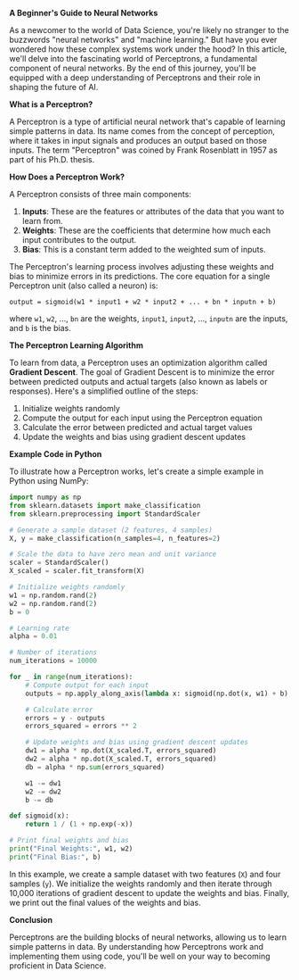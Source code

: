 **A Beginner's Guide to Neural Networks**

As a newcomer to the world of Data Science, you're likely no stranger to the buzzwords "neural networks" and "machine learning." But have you ever wondered how these complex systems work under the hood? In this article, we'll delve into the fascinating world of Perceptrons, a fundamental component of neural networks. By the end of this journey, you'll be equipped with a deep understanding of Perceptrons and their role in shaping the future of AI.

**What is a Perceptron?**

A Perceptron is a type of artificial neural network that's capable of learning simple patterns in data. Its name comes from the concept of perception, where it takes in input signals and produces an output based on those inputs. The term "Perceptron" was coined by Frank Rosenblatt in 1957 as part of his Ph.D. thesis.

**How Does a Perceptron Work?**

A Perceptron consists of three main components:

1. **Inputs**: These are the features or attributes of the data that you want to learn from.
2. **Weights**: These are the coefficients that determine how much each input contributes to the output.
3. **Bias**: This is a constant term added to the weighted sum of inputs.

The Perceptron's learning process involves adjusting these weights and bias to minimize errors in its predictions. The core equation for a single Perceptron unit (also called a neuron) is:

`output = sigmoid(w1 * input1 + w2 * input2 + ... + bn * inputn + b)`

where `w1`, `w2`, ..., `bn` are the weights, `input1`, `input2`, ..., `inputn` are the inputs, and `b` is the bias.

**The Perceptron Learning Algorithm**

To learn from data, a Perceptron uses an optimization algorithm called **Gradient Descent**. The goal of Gradient Descent is to minimize the error between predicted outputs and actual targets (also known as labels or responses). Here's a simplified outline of the steps:

1. Initialize weights randomly
2. Compute the output for each input using the Perceptron equation
3. Calculate the error between predicted and actual target values
4. Update the weights and bias using gradient descent updates

**Example Code in Python**

To illustrate how a Perceptron works, let's create a simple example in Python using NumPy:
```python
import numpy as np
from sklearn.datasets import make_classification
from sklearn.preprocessing import StandardScaler

# Generate a sample dataset (2 features, 4 samples)
X, y = make_classification(n_samples=4, n_features=2)

# Scale the data to have zero mean and unit variance
scaler = StandardScaler()
X_scaled = scaler.fit_transform(X)

# Initialize weights randomly
w1 = np.random.rand(2)
w2 = np.random.rand(2)
b = 0

# Learning rate
alpha = 0.01

# Number of iterations
num_iterations = 10000

for _ in range(num_iterations):
    # Compute output for each input
    outputs = np.apply_along_axis(lambda x: sigmoid(np.dot(x, w1) + b), axis=1, arr=X_scaled)

    # Calculate error
    errors = y - outputs
    errors_squared = errors ** 2

    # Update weights and bias using gradient descent updates
    dw1 = alpha * np.dot(X_scaled.T, errors_squared)
    dw2 = alpha * np.dot(X_scaled.T, errors_squared)
    db = alpha * np.sum(errors_squared)

    w1 -= dw1
    w2 -= dw2
    b -= db

def sigmoid(x):
    return 1 / (1 + np.exp(-x))

# Print final weights and bias
print("Final Weights:", w1, w2)
print("Final Bias:", b)
```
In this example, we create a sample dataset with two features (`X`) and four samples (`y`). We initialize the weights randomly and then iterate through 10,000 iterations of gradient descent to update the weights and bias. Finally, we print out the final values of the weights and bias.

**Conclusion**

Perceptrons are the building blocks of neural networks, allowing us to learn simple patterns in data. By understanding how Perceptrons work and implementing them using code, you'll be well on your way to becoming proficient in Data Science.

